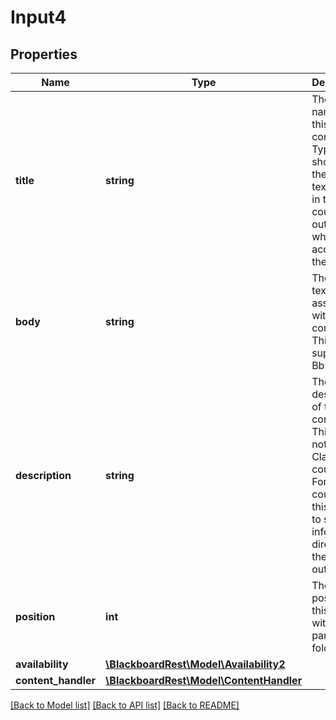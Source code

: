 # Input4

## Properties
Name | Type | Description | Notes
------------ | ------------- | ------------- | -------------
**title** | **string** | The title or name of this content. Typically shown as the main text to click in the course outline when accessing the content. | 
**body** | **string** | The body text associated with this content. This field supports BbML. | [optional] 
**description** | **string** | The short description of this content.  This field is not used in Classic courses.  For Ultra courses this is used to show information directly on the course outline. | [optional] 
**position** | **int** | The position of this content within its parent folder. | [optional] 
**availability** | [**\BlackboardRest\Model\Availability2**](Availability2.md) |  | [optional] 
**content_handler** | [**\BlackboardRest\Model\ContentHandler**](ContentHandler.md) |  | [optional] 

[[Back to Model list]](../README.md#documentation-for-models) [[Back to API list]](../README.md#documentation-for-api-endpoints) [[Back to README]](../README.md)


